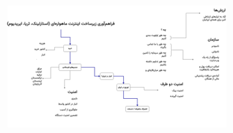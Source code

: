 ![نمودار ترابری زیرساخت اینترنت ماهواری برای ایران](https://github.com/tcfev/fordem-physical/blob/trunk/.assets/satcom-iran.drawio.png)